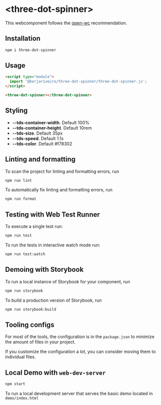# \<three-dot-spinner>

This webcomponent follows the [open-wc](https://github.com/open-wc/open-wc) recommendation.

## Installation

```bash
npm i three-dot-spinner
```

## Usage

```html
<script type="module">
  import '@borjariveiro/three-dot-spinner/three-dot-spinner.js';
</script>

<three-dot-spinner></three-dot-spinner>
```

## Styling

- **--tds-container-width**. Default 100%
- **--tds-container-height**. Default 10rem
- **--tds-size**. Default 35px
- **--tds-speed**. Default 1.1s
- **--tds-color**. Default #f78302

## Linting and formatting

To scan the project for linting and formatting errors, run

```bash
npm run lint
```

To automatically fix linting and formatting errors, run

```bash
npm run format
```

## Testing with Web Test Runner

To execute a single test run:

```bash
npm run test
```

To run the tests in interactive watch mode run:

```bash
npm run test:watch
```

## Demoing with Storybook

To run a local instance of Storybook for your component, run

```bash
npm run storybook
```

To build a production version of Storybook, run

```bash
npm run storybook:build
```


## Tooling configs

For most of the tools, the configuration is in the `package.json` to minimize the amount of files in your project.

If you customize the configuration a lot, you can consider moving them to individual files.

## Local Demo with `web-dev-server`

```bash
npm start
```

To run a local development server that serves the basic demo located in `demo/index.html`
